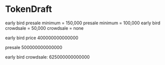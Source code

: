 # TokenDraft

early bird  presale minimum = 150,000
presale minimum = 100,000
early bird crowdsale = 50,000
crowdsale = none


early bird price 400000000000000

presale 500000000000000

early bird crowdsale: 625000000000000